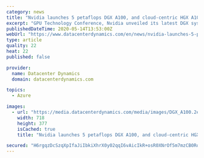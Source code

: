 ```yaml
---
category: news
title: "Nvidia launches 5 petaflops DGX A100, and cloud-centric HGX A100"
excerpt: "GPU Technology Conference, Nvidia unveiled its latest DGX system, the DGX A100. Updated to include the latest A100 GPU and NVSwitch interconnection tech, the system will cost $199,000. A similar HGX A100 will target cloud providers,"
publishedDateTime: 2020-05-14T13:53:00Z
webUrl: "https://www.datacenterdynamics.com/en/news/nvidia-launches-5-petaflops-dgx-a100-and-cloud-centric-hgx-a100/"
type: article
quality: 22
heat: 22
published: false

provider:
  name: Datacenter Dynamics
  domain: datacenterdynamics.com

topics:
  - Azure

images:
  - url: "https://media.datacenterdynamics.com/media/images/DGX_A100.2e16d0ba.fill-1200x630.png"
    width: 718
    height: 377
    isCached: true
    title: "Nvidia launches 5 petaflops DGX A100, and cloud-centric HGX A100"

secured: "H6rgqzDcSzqXpIfaJiIbkiXhrX0y02qqI6vAicIkR+osR0XNrOf5m7mzCB0RoHmroy8nnZySj7lN34hi154OKuAOQZYL1gCQFJO4wUwgrxac2ASxqo9fJic5tW6JHd8bc9lx+TXaP8DqYxD71bwrjpjhHi2KKm1C7f97iKSU5k70eQqYzagTE6IjJxi6IGnLumWok+RaLrPYOvEn+LddxkY/9nD6neIAzw4Br/y60cKN1iPTOXgOfD+XmWYoum+ikG/dBepXy+NJj4/GvnUQzE4c6mZl4nGN1mgL1oH9CI4bMxzKqs4gpZ4DveFp+GhY;XRvpr9f8ppXX5EKcsWbjhw=="
---
```


